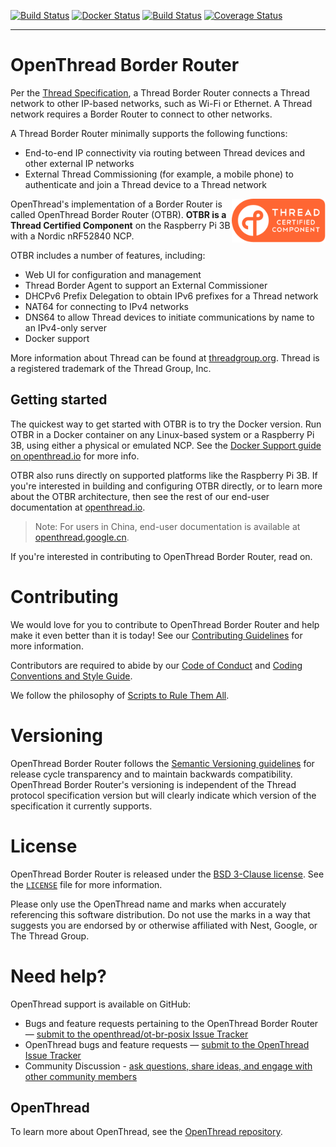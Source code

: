[![Build Status][ot-gh-action-build-svg]][ot-gh-action-build] [![Docker Status][ot-gh-action-docker-svg]][ot-gh-action-docker] [![Build Status][otbr-travis-svg]][otbr-travis] [![Coverage Status][otbr-codecov-svg]][otbr-codecov]

---

# OpenThread Border Router

Per the [Thread Specification](http://threadgroup.org/ThreadSpec), a Thread Border Router connects a Thread network to other IP-based networks, such as Wi-Fi or Ethernet. A Thread network requires a Border Router to connect to other networks.

A Thread Border Router minimally supports the following functions:

- End-to-end IP connectivity via routing between Thread devices and other external IP networks
- External Thread Commissioning (for example, a mobile phone) to authenticate and join a Thread device to a Thread network

<a href="https://www.threadgroup.org/What-is-Thread#certifiedproducts">
<img src="/doc/images/certified.svg" alt="Thread Certified Component" width="150px" align="right">
</a>

OpenThread's implementation of a Border Router is called OpenThread Border Router (OTBR). **OTBR is a Thread Certified Component** on the Raspberry Pi 3B with a Nordic nRF52840 NCP.

OTBR includes a number of features, including:

- Web UI for configuration and management
- Thread Border Agent to support an External Commissioner
- DHCPv6 Prefix Delegation to obtain IPv6 prefixes for a Thread network
- NAT64 for connecting to IPv4 networks
- DNS64 to allow Thread devices to initiate communications by name to an IPv4-only server
- Docker support

More information about Thread can be found at [threadgroup.org](http://threadgroup.org/). Thread is a registered trademark of the Thread Group, Inc.

[ot-gh-action-build]: https://github.com/openthread/ot-br-posix/actions?query=workflow%3ABuild+branch%3Amain+event%3Apush
[ot-gh-action-build-svg]: https://github.com/openthread/ot-br-posix/workflows/Build/badge.svg?branch=main&event=push
[ot-gh-action-docker]: https://github.com/openthread/ot-br-posix/actions?query=workflow%3ADocker+branch%3Amain+event%3Apush
[ot-gh-action-docker-svg]: https://github.com/openthread/ot-br-posix/workflows/Docker/badge.svg?branch=main&event=push
[otbr-travis]: https://travis-ci.org/openthread/ot-br-posix
[otbr-travis-svg]: https://travis-ci.org/openthread/ot-br-posix.svg?branch=main
[otbr-codecov]: https://codecov.io/gh/openthread/ot-br-posix
[otbr-codecov-svg]: https://codecov.io/gh/openthread/ot-br-posix/branch/main/graph/badge.svg

## Getting started

The quickest way to get started with OTBR is to try the Docker version. Run OTBR in a Docker container on any Linux-based system or a Raspberry Pi 3B, using either a physical or emulated NCP. See the [Docker Support guide on openthread.io](https://openthread.io/guides/border-router/docker) for more info.

OTBR also runs directly on supported platforms like the Raspberry Pi 3B. If you're interested in building and configuring OTBR directly, or to learn more about the OTBR architecture, then see the rest of our end-user documentation at [openthread.io](https://openthread.io/guides/border_router).

> Note: For users in China, end-user documentation is available at [openthread.google.cn](https://openthread.google.cn/guides/border-router).

If you're interested in contributing to OpenThread Border Router, read on.

# Contributing

We would love for you to contribute to OpenThread Border Router and help make it even better than it is today! See our [Contributing Guidelines](https://github.com/openthread/ot-br-posix/blob/main/CONTRIBUTING.md) for more information.

Contributors are required to abide by our [Code of Conduct](https://github.com/openthread/ot-br-posix/blob/main/CODE_OF_CONDUCT.md) and [Coding Conventions and Style Guide](https://github.com/openthread/ot-br-posix/blob/main/STYLE_GUIDE.md).

We follow the philosophy of [Scripts to Rule Them All](https://github.com/github/scripts-to-rule-them-all).

# Versioning

OpenThread Border Router follows the [Semantic Versioning guidelines](http://semver.org/) for release cycle transparency and to maintain backwards compatibility. OpenThread Border Router's versioning is independent of the Thread protocol specification version but will clearly indicate which version of the specification it currently supports.

# License

OpenThread Border Router is released under the [BSD 3-Clause license](https://github.com/openthread/ot-br-posix/blob/main/LICENSE). See the [`LICENSE`](https://github.com/openthread/ot-br-posix/blob/main/LICENSE) file for more information.

Please only use the OpenThread name and marks when accurately referencing this software distribution. Do not use the marks in a way that suggests you are endorsed by or otherwise affiliated with Nest, Google, or The Thread Group.

# Need help?

OpenThread support is available on GitHub:

- Bugs and feature requests pertaining to the OpenThread Border Router — [submit to the openthread/ot-br-posix Issue Tracker](https://github.com/openthread/ot-br-posix/issues)
- OpenThread bugs and feature requests — [submit to the OpenThread Issue Tracker](https://github.com/openthread/openthread/issues)
- Community Discussion - [ask questions, share ideas, and engage with other community members](https://github.com/openthread/openthread/discussions)

## OpenThread

To learn more about OpenThread, see the [OpenThread repository](https://github.com/openthread/openthread).
